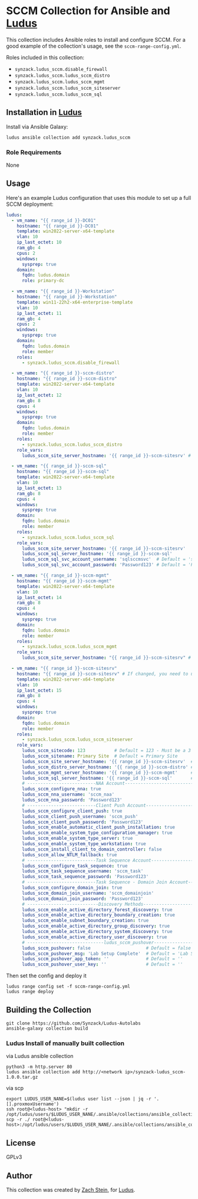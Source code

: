 # SCCM Collection for Ansible and [Ludus](ludus.cloud)

This collection includes Ansible roles to install and configure SCCM. For a good example of the collection's usage, see the `sccm-range-config.yml`.

Roles included in this collection:

  - `synzack.ludus_sccm.disable_firewall` 
  - `synzack.ludus_sccm.ludus_sccm_distro`
  - `synzack.ludus_sccm.ludus_sccm_mgmt`
  - `synzack.ludus_sccm.ludus_sccm_siteserver`
  - `synzack.ludus_sccm.ludus_sccm_sql`

## Installation in [Ludus](ludus.cloud)

Install via Ansible Galaxy:

```
ludus ansible collection add synzack.ludus_sccm
```

### Role Requirements

None

<!-- Requires separate installation of the `?` role. Because Ansible collections are not able to depend on roles, you will need to make sure that role is installed either by manually installing it with the `ludus ansible role add` command:

```
ludus ansible role add ?
``` -->

## Usage

Here's an example Ludus configuration that uses this module to set up a full SCCM deployment:

```yaml
ludus:
  - vm_name: "{{ range_id }}-DC01"
    hostname: "{{ range_id }}-DC01"
    template: win2022-server-x64-template
    vlan: 10
    ip_last_octet: 10
    ram_gb: 4
    cpus: 2
    windows:
      sysprep: true
    domain:
      fqdn: ludus.domain
      role: primary-dc

  - vm_name: "{{ range_id }}-Workstation"
    hostname: "{{ range_id }}-Workstation"
    template: win11-22h2-x64-enterprise-template
    vlan: 10
    ip_last_octet: 11
    ram_gb: 4
    cpus: 2
    windows:
      sysprep: true
    domain:
      fqdn: ludus.domain
      role: member
    roles:
      - synzack.ludus_sccm.disable_firewall

  - vm_name: "{{ range_id }}-sccm-distro"
    hostname: "{{ range_id }}-sccm-distro"
    template: win2022-server-x64-template
    vlan: 10
    ip_last_octet: 12
    ram_gb: 8
    cpus: 4
    windows:
      sysprep: true
    domain:
      fqdn: ludus.domain
      role: member
    roles:
      - synzack.ludus_sccm.ludus_sccm_distro
    role_vars:
      ludus_sccm_site_server_hostname: '{{ range_id }}-sccm-sitesrv' # Default = 'sccm-sitesrv'

  - vm_name: "{{ range_id }}-sccm-sql"
    hostname: "{{ range_id }}-sccm-sql"
    template: win2022-server-x64-template
    vlan: 10
    ip_last_octet: 13
    ram_gb: 8
    cpus: 4
    windows:
      sysprep: true
    domain:
      fqdn: ludus.domain
      role: member
    roles:
      - synzack.ludus_sccm.ludus_sccm_sql
    role_vars:
      ludus_sccm_site_server_hostname: '{{ range_id }}-sccm-sitesrv'    # Default = 'sccm-sitesrv'
      ludus_sccm_sql_server_hostname: '{{ range_id }}-sccm-sql'         # Default = 'sccm-sql'
      ludus_sccm_sql_svc_account_username: 'sqlsccmsvc'  # Default = 'sqlsccmsvc'
      ludus_sccm_sql_svc_account_password: 'Password123' # Default = 'Password123' - Must Meet Complexity Requirements

  - vm_name: "{{ range_id }}-sccm-mgmt"
    hostname: "{{ range_id }}-sccm-mgmt"
    template: win2022-server-x64-template
    vlan: 10
    ip_last_octet: 14
    ram_gb: 8
    cpus: 4
    windows:
      sysprep: true
    domain:
      fqdn: ludus.domain
      role: member
    roles:
      - synzack.ludus_sccm.ludus_sccm_mgmt
    role_vars:
      ludus_sccm_site_server_hostname: "{{ range_id }}-sccm-sitesrv" # Default = 'sccm-sitesrv'

  - vm_name: "{{ range_id }}-sccm-sitesrv"
    hostname: "{{ range_id }}-sccm-sitesrv" # If changed, you need to update the "ludus_sccm_site_server_hostname" variables in this config
    template: win2022-server-x64-template
    vlan: 10
    ip_last_octet: 15
    ram_gb: 8
    cpus: 4
    windows:
      sysprep: true
    domain:
      fqdn: ludus.domain
      role: member
    roles:
      - synzack.ludus_sccm.ludus_sccm_siteserver
    role_vars:
      ludus_sccm_sitecode: 123           # Default = 123 - Must be a 3 character string (upper case and numbers allowed)
      ludus_sccm_sitename: Primary Site  # Default = Primary Site
      ludus_sccm_site_server_hostname: '{{ range_id }}-sccm-sitesrv'  # Default = 'sccm-sitesrv'
      ludus_sccm_distro_server_hostname: '{{ range_id }}-sccm-distro' # Default = 'sccm-distro'
      ludus_sccm_mgmt_server_hostname: '{{ range_id }}-sccm-mgmt'     # Default = 'sccm-mgmt'
      ludus_sccm_sql_server_hostname: '{{ range_id }}-sccm-sql'       # Default = 'sccm-sql'
      # --------------------------NAA Account-------------------------------------------------
      ludus_sccm_configure_nna: true
      ludus_sccm_nna_username: 'sccm_naa'
      ludus_sccm_nna_password: 'Password123'
      # --------------------------Client Push Account-----------------------------------------
      ludus_sccm_configure_client_push: true
      ludus_sccm_client_push_username: 'sccm_push'
      ludus_sccm_client_push_password: 'Password123'
      ludus_sccm_enable_automatic_client_push_installation: true
      ludus_sccm_enable_system_type_configuration_manager: true
      ludus_sccm_enable_system_type_server: true
      ludus_sccm_enable_system_type_workstation: true
      ludus_sccm_install_client_to_domain_controller: false
      ludus_sccm_allow_NTLM_fallback: true
      # --------------------------Task Sequence Account---------------------------------------
      ludus_sccm_configure_task_sequence: true
      ludus_sccm_task_sequence_username: 'sccm_task'
      ludus_sccm_task_sequence_password: 'Password123'
      # --------------------------Task Sequence - Domain Join Account-------------------------
      ludus_sccm_configure_domain_join: true
      ludus_sccm_domain_join_username: 'sccm_domainjoin'
      ludus_sccm_domain_join_password: 'Password123'
      # ---------------------------Discovery Methods------------------------------------------
      ludus_sccm_enable_active_directory_forest_discovery: true
      ludus_sccm_enable_active_directory_boundary_creation: true
      ludus_sccm_enable_subnet_boundary_creation: true
      ludus_sccm_enable_active_directory_group_discovery: true
      ludus_sccm_enable_active_directory_system_discovery: true
      ludus_sccm_enable_active_directory_user_discovery: true
      # -----------------------------ludus_sccm_pushover-------------------------------------------------
      ludus_sccm_pushover: false                     # Default = false
      ludus_sccm_pushover_msg: 'Lab Setup Complete'  # Default = 'Lab Setup Complete'
      ludus_sccm_pushover_app_token: ''              # Default = ''
      ludus_sccm_pushover_user_key: ''               # Default = ''

```

Then set the config and deploy it

```
ludus range config set -f sccm-range-config.yml
ludus range deploy
```

## Building the Collection

```
git clone https://github.com/Synzack/Ludus-Autolabs
ansible-galaxy collection build
```

### Ludus Install of manually built collection

via Ludus ansible collection
```
python3 -m http.server 80
ludus ansible collection add http://<network ip>/synzack-ludus_sccm-1.0.0.tar.gz
```

via scp
```
export LUDUS_USER_NANE=$(ludus user list --json | jq -r '.[].proxmoxUsername')
ssh root@<ludus-host> "mkdir -r /opt/ludus/users/$LUDUS_USER_NANE/.ansible/collections/ansible_collections/synzack/ludus_sccm"
scp -r ./ root@<ludus-host>:/opt/ludus/users/$LUDUS_USER_NANE/.ansible/collections/ansible_collections/synzack/ludus_sccm/
```

## License

GPLv3

## Author

This collection was created by [Zach Stein](https://twitter.com/synzack21), for [Ludus](ludus.cloud).
